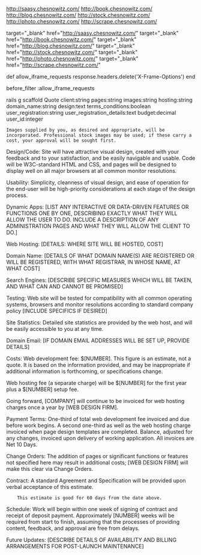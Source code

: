 http://saasy.chesnowitz.com/
http://book.chesnowitz.com/
http://blog.chesnowitz.com/
http://stock.chesnowitz.com/
http://photo.chesnowitz.com/
http://scrape.chesnowitz.com/

target="_blank" href="http://saasy.chesnowitz.com/"
target="_blank" href="http://book.chesnowitz.com/"
target="_blank" href="http://blog.chesnowitz.com/"
target="_blank" href="http://stock.chesnowitz.com/"
target="_blank" href="http://photo.chesnowitz.com/"
target="_blank" href="http://scrape.chesnowitz.com/"

def allow_iframe_requests
  response.headers.delete('X-Frame-Options')
end

   before_filter :allow_iframe_requests
  
  rails g scaffold Quote client:string pages:string images:string hosting:string domain_name:string design:text terms_conditions:boolean user_registration:string user_registration_details:text budget:decimal user_id:integer
  
  
  	Images supplied by you, as desired and appropriate, will be incorporated. Professional stock images may be used; if these carry a cost, your approval will be sought first.
	
Design/Code:	Site will have attractive visual design, created with your feedback and to your satisfaction, and be easily navigable and usable. Code will be W3C-standard HTML and CSS, and pages will be designed to display well on all major browsers at all common monitor resolutions.

Usability:	Simplicity, cleanness of visual design, and ease of operation for the end-user will be high-priority considerations at each stage of the design process. 

Dynamic Apps:	[LIST ANY INTERACTIVE OR DATA-DRIVEN FEATURES OR FUNCTIONS ONE BY ONE, DESCRIBING EXACTLY WHAT THEY WILL ALLOW THE USER TO DO. INCLUDE A DESCRIPTION OF ANY ADMINISTRATION PAGES AND WHAT THEY WILL ALLOW THE CLIENT TO DO.]

Web Hosting:	[DETAILS: WHERE SITE WILL BE HOSTED, COST]

Domain Name:	[DETAILS OF WHAT DOMAIN NAME(S) ARE REGISTERED OR WILL BE REGISTERED, WITH WHAT REGISTRAR, IN WHOSE NAME, AT WHAT COST]

Search Engines:	[DESCRIBE SPECIFIC MEASURES WHICH WILL BE TAKEN, AND WHAT CAN AND CANNOT BE PROMISED]

Testing:	Web site will be tested for compatibility with all common operating systems, browsers and monitor resolutions according to standard company policy [INCLUDE SPECIFICS IF DESIRED]

Site Statistics:	Detailed site statistics are provided by the web host, and will be easily accessible to you at any time.

Domain Email:	[IF DOMAIN EMAIL ADDRESSES WILL BE SET UP, PROVIDE DETAILS]

Costs:	Web development fee: $[NUMBER]. This figure is an estimate, not a quote. It is based on the information provided, and may be 
inappropriate if additional information is forthcoming, or specifications change.

Web hosting fee (a separate charge) will be $[NUMBER] for the first year plus a $[NUMBER] setup fee. 

Going forward, [COMPANY] will continue to be invoiced for web hosting charges once a year by [WEB DESIGN FIRM]. 

Payment Terms:	One-third of total web development fee invoiced and due before work begins. A second one-third as well as the web hosting charge invoiced when page design templates are completed. Balance, adjusted for any changes, invoiced upon delivery of working application. All invoices are Net 10 Days.

Change Orders:	The addition of pages or significant functions or features not specified here may result in additional costs; [WEB DESIGN FIRM] will make this clear via Change Orders. 

Contract:	A standard Agreement and Specification will be provided upon verbal acceptance of this estimate.

		This estimate is good for 60 days from the date above.

Schedule:	Work will begin within one week of signing of contract and receipt of deposit payment. Approximately [NUMBER] weeks will be required from start to finish, assuming that the processes of providing content, feedback, and approval are free from delays.

Future Updates:	[DESCRIBE DETAILS OF AVAILABILITY AND BILLING ARRANGEMENTS FOR POST-LAUNCH MAINTENANCE]